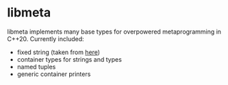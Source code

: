 # libmeta

libmeta implements many base types for overpowered 
metaprogramming in C++20. Currently included:

- fixed string (taken from [here](https://github.com/unterumarmung/fixed_string))
- container types for strings and types
- named tuples
- generic container printers